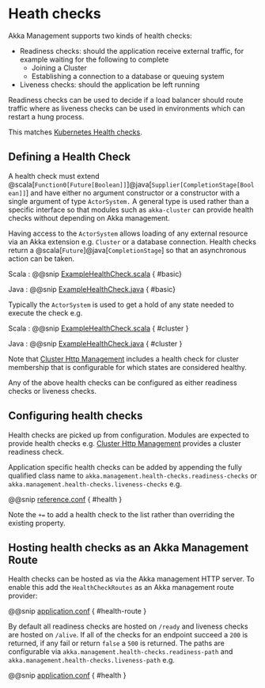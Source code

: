 # Heath checks

Akka Management supports two kinds of health checks:

* Readiness checks: should the application receive external traffic, for example waiting for the following to complete
    * Joining a Cluster
    * Establishing a connection to a database or queuing system
* Liveness checks: should the application be left running 

Readiness checks can be used to decide if a load balancer should route traffic where
as liveness checks can be used in environments which can restart a hung process.

This matches [Kubernetes Health checks](https://kubernetes.io/docs/tasks/configure-pod-container/configure-liveness-readiness-probes/).

## Defining a Health Check

A health check must extend @scala[`Function0[Future[Boolean]]`]@java[`Supplier[CompletionStage[Boolean]]`] and have either no argument constructor or a constructor
with a single argument of type `ActorSystem.` A general type is used rather than a specific interface so that modules such as `akka-cluster` can 
provide health checks without depending on Akka management.

Having access to the `ActorSystem` allows loading of any external resource via an Akka extension e.g. `Cluster` or a database connection. Health checks
return a @scala[`Future`]@java[`CompletionStage`] so that an asynchronous action can be taken.

Scala
: @@snip [ExampleHealthCheck.scala](/management/src/test/scala/doc/akka/management/ExampleHealthCheck.scala)  { #basic}

Java
: @@snip [ExampleHealthCheck.java](/management/src/test/java/jdoc/akka/management/BasicHealthCheck.java)  { #basic}


Typically the `ActorSystem` is used to get a hold of any state needed to execute the check e.g.

Scala
: @@snip [ExampleHealthCheck.scala](/management/src/test/scala/doc/akka/management/ExampleHealthCheck.scala)  { #cluster }

Java
: @@snip [ExampleHealthCheck.java](/management/src/test/java/jdoc/akka/management/ClusterCheck.java)  { #cluster }

Note that [Cluster Http Management](cluster-http-management.md) includes a health check for cluster membership that is configurable for which states are considered healthy.

Any of the above health checks can be configured as either readiness checks or liveness checks. 

## Configuring health checks

Health checks are picked up from configuration. Modules are expected to provide health checks e.g. [Cluster Http Management](cluster-http-management.md) provides a cluster readiness check.

Application specific health checks can be added by appending the fully qualified class name to `akka.management.health-checks.readiness-checks` or `akka.management.health-checks.liveness-checks` e.g.

@@snip [reference.conf](/cluster-http/src/main/resources/reference.conf)  { #health }

Note the `+=` to add a health check to the list rather than overriding the existing property.

## Hosting health checks as an Akka Management Route

Health checks can be hosted as via the Akka management HTTP server. To enable this add the `HealthCheckRoutes` as an Akka management route provider:

@@snip [application.conf](/bootstrap-demo/local/src/main/resources/application.conf)  { #health-route }

By default all readiness checks are hosted on `/ready` and liveness checks are hosted on `/alive`. If all of the checks
for an endpoint succeed a `200` is returned, if any fail or return `false` a `500` is returned. The paths are configurable via `akka.management.health-checks.readiness-path` and `akka.management.health-checks.liveness-path` e.g.

@@snip [application.conf](/bootstrap-demo/local/src/main/resources/application.conf)  { #health }




